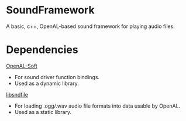 # SoundFramework
A basic, c++, OpenAL-based sound framework for playing audio files.

# Dependencies
[OpenAL-Soft](https://github.com/kcat/openal-soft/ "OpenAl-Soft")
* For sound driver function bindings.
* Used as a dynamic library.

[libsndfile](https://github.com/libsndfile/libsndfile/ "libsndfile")
* For loading .ogg/.wav audio file formats into data usable by OpenAL.
* Used as a static library. 

